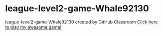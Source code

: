# league-level2-game-Whale92130
league-level2-game-Whale92130 created by GitHub Classroom
<a href="https://github.com/League-level2-student/league-level2-game-Whale92130/raw/master/AppleFall.jar">Click here to play my awesome game!</a>
